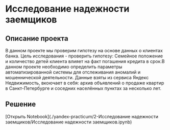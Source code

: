 # Исследование надежности заемщиков
## Описание проекта

В данном проекте мы проверим гипотезу на основе данных о клиентах банка. Цель исследования - проверить гипотезу: Семейное положение и количество детей клиента влияет на факт погашения кредита в срок.В данном проекте необходимо определить параметры автоматизированной системы для отслеживания аномалий и мошеннической деятельности. Данные взяты из сервиса Яндекc Недвижимость, вкоючает в себя: архив объявлений о продаже квартир в Санкт-Петербурге и соседних населённых пунктах за несколько лет.

## Решение
[Открыть Notebook](./yandex-practicum/2-Исследование надежности заемщиков/Исследование надежности заемщиков.ipynb)
